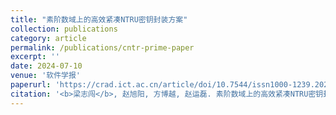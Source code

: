 ```yaml
---
title: "素阶数域上的高效紧凑NTRU密钥封装方案"
collection: publications
category: article
permalink: /publications/cntr-prime-paper
excerpt: ''
date: 2024-07-10
venue: '软件学报'
paperurl: 'https://crad.ict.ac.cn/article/doi/10.7544/issn1000-1239.202220980'
citation: '<b>梁志闯</b>, 赵旭阳, 方博越, 赵运磊. 素阶数域上的高效紧凑NTRU密钥封装方案. <i>软件学报</i>.'
---
```

